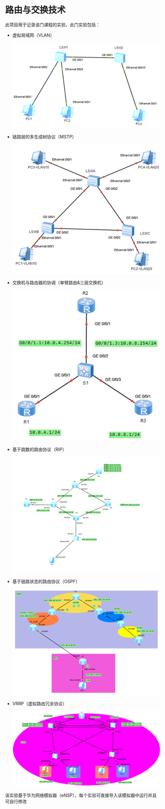 # 路由与交换技术

此项目用于记录该门课程的实验，此门实验包括：    

+ 虚拟局域网（VLAN）

  ![](https://github.com/gangan786/Network_eNSP/blob/master/VLAN/%E6%8A%A5%E5%91%8A%E8%B5%84%E6%96%99%E6%88%AA%E5%9B%BE/%E6%8B%93%E6%89%91%E5%9B%BE.png?raw=true)

+ 链路层的多生成树协议（MSTP）

  ![](https://github.com/gangan786/Network_eNSP/blob/master/MSTP/Image/%E6%8B%93%E6%89%91%E5%9B%BE.png?raw=true)

+ 交换机与路由器的协调（单臂路由&三层交换机）

  ![](https://github.com/gangan786/Network_eNSP/blob/master/%E5%8D%95%E8%87%82%E8%B7%AF%E7%94%B1/Image/%E6%8B%93%E6%89%91%E5%9B%BE.png?raw=true)

+ 基于跳数的路由协议（RIP）

  ![](https://github.com/gangan786/Network_eNSP/blob/master/RIP/image/%E5%85%A8%E5%B1%80%E6%8B%93%E6%89%91%E5%9B%BE.png?raw=true)

+ 基于链路状态的路由协议（OSPF）

  ![](https://github.com/gangan786/Network_eNSP/raw/master/OSPF/Image/%E5%AE%9E%E9%AA%8C%E6%8B%93%E6%89%91%E5%9B%BE.png?raw=true)

+ VRRP（虚拟路由冗余协议）

  ![](https://github.com/gangan786/Network_eNSP/blob/master/MSTP+VRRP/image/%E6%8B%93%E6%89%91%E5%9B%BE.png?raw=true)



该实验基于华为网络模拟器（eNSP），每个实验可直接导入该模拟器中运行并且可自行修改